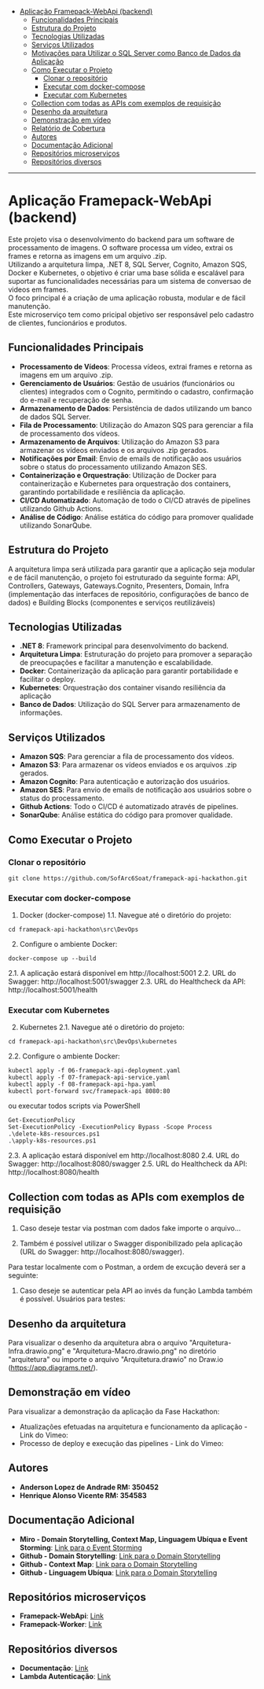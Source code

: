 - [Aplicação Framepack-WebApi (backend)](#aplicação-framepack-webapi)
  - [Funcionalidades Principais](#funcionalidades-principais)
  - [Estrutura do Projeto](#estrutura-do-projeto)
  - [Tecnologias Utilizadas](#tecnologias-utilizadas)
  - [Serviços Utilizados](#serviços-utilizados)
  - [Motivações para Utilizar o SQL Server como Banco de Dados da Aplicação](#motivações-para-utilizar-o-sql-server-como-banco-de-dados-da-aplicação)
  - [Como Executar o Projeto](#como-executar-o-projeto)
    - [Clonar o repositório](#clonar-o-repositório)
    - [Executar com docker-compose](#executar-com-docker-compose)
    - [Executar com Kubernetes](#executar-com-kubernetes)
  - [Collection com todas as APIs com exemplos de requisição](#collection-com-todas-as-apis-com-exemplos-de-requisição)
  - [Desenho da arquitetura](#desenho-da-arquitetura)
  - [Demonstração em vídeo](#demonstração-em-vídeo)
  - [Relatório de Cobertura](#relatório-de-cobertura)
  - [Autores](#autores)
  - [Documentação Adicional](#documentação-adicional)
  - [Repositórios microserviços](#repositórios-microserviços)
  - [Repositórios diversos](#repositórios-diversos)

---

# Aplicação Framepack-WebApi (backend)

Este projeto visa o desenvolvimento do backend para um software de processamento de imagens. O software processa um vídeo, extrai os frames e retorna as imagens em um arquivo .zip.<br>
Utilizando a arquitetura limpa, .NET 8, SQL Server, Cognito, Amazon SQS, Docker e Kubernetes, o objetivo é criar uma base sólida e escalável para suportar as funcionalidades necessárias para um sistema de conversao de videos em frames. <br>
O foco principal é a criação de uma aplicação robusta, modular e de fácil manutenção.<br>
Este microserviço tem como pricipal objetivo ser responsável pelo cadastro de clientes, funcionários e produtos.<br>

## Funcionalidades Principais

- **Processamento de Vídeos**: Processa vídeos, extrai frames e retorna as imagens em um arquivo .zip.
- **Gerenciamento de Usuários**: Gestão de usuários (funcionários ou clientes) integrados com o Cognito, permitindo o cadastro, confirmação do e-mail e recuperação de senha.
- **Armazenamento de Dados**: Persistência de dados utilizando um banco de dados SQL Server.
- **Fila de Processamento**: Utilização do Amazon SQS para gerenciar a fila de processamento dos vídeos.
- **Armazenamento de Arquivos**: Utilização do Amazon S3 para armazenar os vídeos enviados e os arquivos .zip gerados.
- **Notificações por Email**: Envio de emails de notificação aos usuários sobre o status do processamento utilizando Amazon SES.
- **Containerização e Orquestração**: Utilização de Docker para containerização e Kubernetes para orquestração dos containers, garantindo portabilidade e resiliência da aplicação.
- **CI/CD Automatizado**: Automação de todo o CI/CD através de pipelines utilizando Github Actions.
- **Análise de Código**: Análise estática do código para promover qualidade utilizando SonarQube.

## Estrutura do Projeto

A arquitetura limpa será utilizada para garantir que a aplicação seja modular e de fácil manutenção, o projeto foi estruturado da seguinte forma: API, Controllers, Gateways, Gateways.Cognito, Presenters, Domain, Infra (implementação das interfaces de repositório, configurações de banco de dados) e Building Blocks (componentes e serviços reutilizáveis)<br>

## Tecnologias Utilizadas

- **.NET 8**: Framework principal para desenvolvimento do backend. <br>
- **Arquitetura Limpa**: Estruturação do projeto para promover a separação de preocupações e facilitar a manutenção e escalabilidade. <br>
- **Docker**: Containerização da aplicação para garantir portabilidade e facilitar o deploy. <br>
- **Kubernetes**: Orquestração dos container visando resiliência da aplicação <br>
- **Banco de Dados**: Utilização do SQL Server para armazenamento de informações. <br>

## Serviços Utilizados

- **Amazon SQS**: Para gerenciar a fila de processamento dos vídeos.
- **Amazon S3**: Para armazenar os vídeos enviados e os arquivos .zip gerados.
- **Amazon Cognito**: Para autenticação e autorização dos usuários.
- **Amazon SES**: Para envio de emails de notificação aos usuários sobre o status do processamento.
- **Github Actions**: Todo o CI/CD é automatizado através de pipelines. <br>
- **SonarQube**: Análise estática do código para promover qualidade. <br>

## Como Executar o Projeto

### Clonar o repositório
```
git clone https://github.com/SofArc6Soat/framepack-api-hackathon.git
```

### Executar com docker-compose
1. Docker (docker-compose)
1.1. Navegue até o diretório do projeto:
```
cd framepack-api-hackathon\src\DevOps
```
2. Configure o ambiente Docker:
```
docker-compose up --build
```
2.1. A aplicação estará disponível em http://localhost:5001
2.2. URL do Swagger: http://localhost:5001/swagger
2.3. URL do Healthcheck da API: http://localhost:5001/health

### Executar com Kubernetes
2. Kubernetes
2.1. Navegue até o diretório do projeto:
```
cd framepack-api-hackathon\src\DevOps\kubernetes
```
2.2. Configure o ambiente Docker:
```
kubectl apply -f 06-framepack-api-deployment.yaml
kubectl apply -f 07-framepack-api-service.yaml
kubectl apply -f 08-framepack-api-hpa.yaml
kubectl port-forward svc/framepack-api 8080:80
```
ou executar todos scripts via PowerShell
```
Get-ExecutionPolicy
Set-ExecutionPolicy -ExecutionPolicy Bypass -Scope Process
.\delete-k8s-resources.ps1
.\apply-k8s-resources.ps1
```
2.3. A aplicação estará disponível em http://localhost:8080
2.4. URL do Swagger: http://localhost:8080/swagger
2.5. URL do Healthcheck da API: http://localhost:8080/health

## Collection com todas as APIs com exemplos de requisição
1. Caso deseje testar via postman com dados fake importe o arquivo...

2. Também é possível utilizar o Swagger disponibilizado pela aplicação (URL do Swagger: http://localhost:8080/swagger).

Para testar localmente com o Postman, a ordem de excução deverá ser a seguinte:

1. Caso deseje se autenticar pela API ao invés da função Lambda também é possível. Usuários para testes:

## Desenho da arquitetura
Para visualizar o desenho da arquitetura abra o arquivo "Arquitetura-Infra.drawio.png" e "Arquitetura-Macro.drawio.png" no diretório "arquitetura" ou importe o arquivo "Arquitetura.drawio" no Draw.io (https://app.diagrams.net/).

## Demonstração em vídeo
Para visualizar a demonstração da aplicação da Fase Hackathon:
- Atualizações efetuadas na arquitetura e funcionamento da aplicação - Link do Vimeo: 
- Processo de deploy e execução das pipelines - Link do Vimeo: 

## Autores

- **Anderson Lopez de Andrade RM: 350452** <br>
- **Henrique Alonso Vicente RM: 354583**<br>

## Documentação Adicional

- **Miro - Domain Storytelling, Context Map, Linguagem Ubíqua e Event Storming**: [Link para o Event Storming](https://miro.com/app/board/uXjVKST91sw=/)
- **Github - Domain Storytelling**: [Link para o Domain Storytelling](https://github.com/SofArc6Soat/quickfood-domain-story-telling)
- **Github - Context Map**: [Link para o Domain Storytelling](https://github.com/SofArc6Soat/quickfood-ubiquitous-language)
- **Github - Linguagem Ubíqua**: [Link para o Domain Storytelling](https://github.com/SofArc6Soat/quickfood-ubiquitous-language)

## Repositórios microserviços

- **Framepack-WebApi**: [Link](https://github.com/SofArc6Soat/framepack-api-hackathon)
- **Framepack-Worker**: [Link](https://github.com/SofArc6Soat/framepack-worker-hackathon)

## Repositórios diversos

- **Documentação**: [Link](https://github.com/SofArc6Soat/framepack-api)
- **Lambda Autenticação**: [Link](https://github.com/SofArc6Soat/quickfood-auth-function)